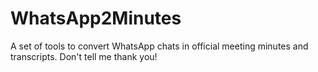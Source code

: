 # WhatsApp2Minutes
A set of tools to convert WhatsApp chats in official meeting minutes and transcripts. Don't tell me thank you!
